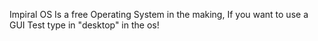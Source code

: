 Impiral OS Is a free Operating System in the making, If you want to use a GUI Test type in "desktop" in the os!
